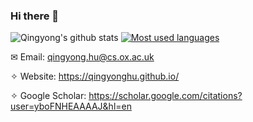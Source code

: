 ### Hi there 👋

<!--
**XingruiWang/XingruiWang** is a ✨ _special_ ✨ repository because its `README.md` (this file) appears on your GitHub profile.

Here are some ideas to get you started:

- 🔭 I’m currently working on ...
- 🌱 I’m currently learning ...
- 👯 I’m looking to collaborate on ...
- 🤔 I’m looking for help with ...
- 💬 Ask me about ...
- 📫 How to reach me: ...
- 😄 Pronouns: ...
- ⚡ Fun fact: ...
-->

![Qingyong's github stats](https://github-readme-stats.vercel.app/api?username=XingruiWang&show_icons=true&count_private=true&theme=prussian)
[![Most used languages](https://github-readme-stats.vercel.app/api/top-langs/?username=QingyongHu&&layout=compact)](https://github.com/anuraghazra/github-readme-stats)

✉ Email: qingyong.hu@cs.ox.ac.uk

✧ Website: https://qingyonghu.github.io/

✧ Google Scholar: https://scholar.google.com/citations?user=yboFNHEAAAAJ&hl=en
